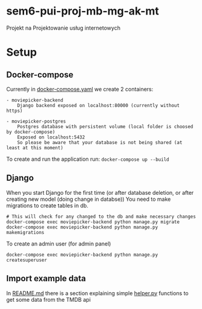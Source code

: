 # sem6-pui-proj-mb-mg-ak-mt
Projekt na Projektowanie usług internetowych

# Setup
## Docker-compose
Currently in [docker-compose.yaml](docker-compose.yaml) we create 2 containers:
```
- moviepicker-backend 
    Django backend exposed on localhost:80000 (currently without https)

- moviepicker-postgres  
    Postgres database with persistent volume (local folder is choosed by docker-compose)
    Exposed on localhost:5432
    So please be aware that your database is not being shared (at least at this moment)
```


To create and run the application run:
`docker-compose up --build`

## Django
When you start Django for the first time (or after database deletion, or after creating new model (doing change in databse)) You need to make migrations to create tables in db.
```
# This will check for any changed to the db and make necessary changes 
docker-compose exec moviepicker-backend python manage.py migrate
docker-compose exec moviepicker-backend python manage.py makemigrations
```

To create an admin user (for admin panel)
```
docker-compose exec moviepicker-backend python manage.py createsuperuser
```


## Import example data
In [README.md](backend/README.md) there is a section explaining simple [helper.py](backend/scripts/helper.py) functions to get some data from the TMDB api
